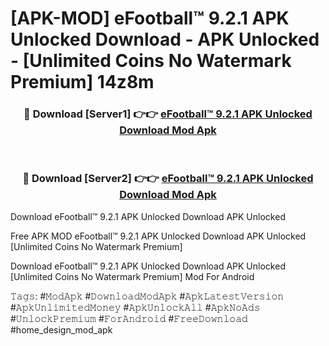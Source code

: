 # [APK-MOD] eFootball™ 9.2.1 APK Unlocked Download - APK Unlocked - [Unlimited Coins No Watermark Premium] 14z8m



<div align="center">
<h3>🔴 Download [Server1] 👉👉 <a href="https://momento.my/?title=eFootball™_9.2.1_APK_Unlocked_Download">eFootball™ 9.2.1 APK Unlocked Download Mod Apk</a></h3><br>

<h3>🔴 Download [Server2] 👉👉 <a href="https://momento.my/?title=eFootball™_9.2.1_APK_Unlocked_Download">eFootball™ 9.2.1 APK Unlocked Download Mod Apk</a></h3>
</div>



Download eFootball™ 9.2.1 APK Unlocked Download APK Unlocked

Free APK MOD eFootball™ 9.2.1 APK Unlocked Download APK Unlocked [Unlimited Coins No Watermark Premium]

Download eFootball™ 9.2.1 APK Unlocked Download APK Unlocked [Unlimited Coins No Watermark Premium] Mod For Android

𝚃𝚊𝚐𝚜: #𝙼𝚘𝚍𝙰𝚙𝚔 #𝙳𝚘𝚠𝚗𝚕𝚘𝚊𝚍𝙼𝚘𝚍𝙰𝚙𝚔 #𝙰𝚙𝚔𝙻𝚊𝚝𝚎𝚜𝚝𝚅𝚎𝚛𝚜𝚒𝚘𝚗 #𝙰𝚙𝚔𝚄𝚗𝚕𝚒𝚖𝚒𝚝𝚎𝚍𝙼𝚘𝚗𝚎𝚢 #𝙰𝚙𝚔𝚄𝚗𝚕𝚘𝚌𝚔𝙰𝚕𝚕 #𝙰𝚙𝚔𝙽𝚘𝙰𝚍𝚜 #𝚄𝚗𝚕𝚘𝚌𝚔𝙿𝚛𝚎𝚖𝚒𝚞𝚖 #𝙵𝚘𝚛𝙰𝚗𝚍𝚛𝚘𝚒𝚍 #𝙵𝚛𝚎𝚎𝙳𝚘𝚠𝚗𝚕𝚘𝚊𝚍 #home_design_mod_apk
